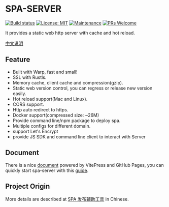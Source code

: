 # SPA-SERVER
[![Build status](https://github.com/ForNetCode/spa-server/actions/workflows/spa-server-ci.yml/badge.svg)](https://github.com/ForNetCode/spa-server/actions/workflows/spa-server-ci.yml)
[![License: MIT](https://img.shields.io/badge/License-MIT-green)](LICENSE)
[![Maintenance](https://img.shields.io/badge/Maintained%3F-yes-green.svg)](https://github.com/ForNetCode/spa-server/graphs/commit-activity)
[![PRs Welcome](https://img.shields.io/badge/PRs-welcome-brightgreen.svg)](https://github.com/ForNetCode/spa-server/pulls)


It provides a static web http server with cache and hot reload.

[中文说明](./README_CN.md)

## Feature
- Built with Warp, fast and small!
- SSL with Rustls.
- Memory cache, client cache and compression(gzip).
- Static web version control, you can regress or release new version easily.
- Hot reload support(Mac and Linux).
- CORS support.
- Http auto redirect to https.
- Docker support(compressed size: ~26M)
- Provide command line/npm package to deploy spa.
- Multiple configs for different domain.
- support Let's Encrypt
- provide JS SDK and command line client to interact with Server

## Document
There is a nice [document](https://fornetcode.github.io/spa-server/) powered by VitePress and GitHub Pages,
you can quickly start spa-server with this [guide](https://fornetcode.github.io/spa-server/guide/getting-started.html). 

## Project Origin
More details are described at [SPA 发布辅助工具](https://github.com/timzaak/blog/issues/80) in Chinese.